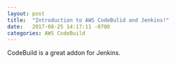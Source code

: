 ```yaml
---
layout: post
title:  "Introduction to AWS CodeBulid and Jenkins!"
date:   2017-08-25 14:17:11 -0700
categories: AWS CodeBuild
---
```


CodeBuild is a great addon for Jenkins. 

[CodeBuild Docs]: https://aws.amazon.com/codebuild/
[CodeBuild Jenkins Plugin]: http://docs.aws.amazon.com/codebuild/latest/userguide/jenkins-plugin.html
